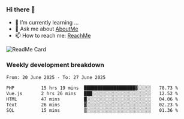 ### Hi there 👋

- 🌱 I’m currently learning ...
- 💬 Ask me about [AboutMe](https://www.itzcy.com/about)
- 📫 How to reach me: [ReachMe](https://www.itzcy.com/about)

![ReadMe Card](https://github-readme-stats-ten-gilt.vercel.app/api?username=SuperChenYun&show_icons=true&title_color=fff&icon_color=79ff97&text_color=9f9f9f&bg_color=151515&hide_border=true)

### Weekly development breakdown
<!--START_SECTION:waka-->

```txt
From: 20 June 2025 - To: 27 June 2025

PHP          15 hrs 19 mins  ███████████████████▓░░░░░   78.73 %
Vue.js       2 hrs 26 mins   ███░░░░░░░░░░░░░░░░░░░░░░   12.52 %
HTML         47 mins         █░░░░░░░░░░░░░░░░░░░░░░░░   04.06 %
Text         26 mins         ▓░░░░░░░░░░░░░░░░░░░░░░░░   02.23 %
SQL          15 mins         ▒░░░░░░░░░░░░░░░░░░░░░░░░   01.36 %
```

<!--END_SECTION:waka-->

